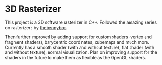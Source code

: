 # 3D Rasterizer

This project is a 3D software rasterizer in C++. Followed the amazing series on rasterizers by [thebennybox](https://www.youtube.com/watch?v=Y_vvC2G7vRo&list=PLEETnX-uPtBUbVOok816vTl1K9vV1GgH5).

Then further improved by adding support for custom shaders (vertex and fragment shaders), barycentric coordinates, cubemaps and much more. Currently has a smooth shader (with and without texture), flat shader (with and without texture), normal visualization. Plan on improving support for the shaders in the future to make them as flexible as the OpenGL shaders.